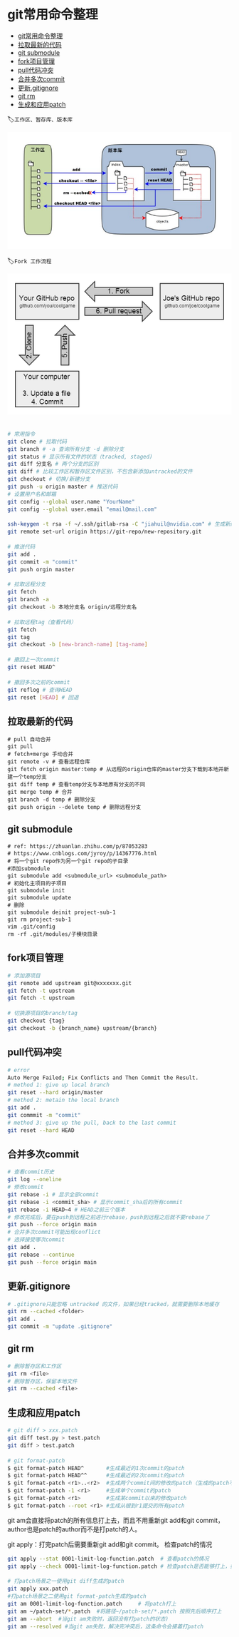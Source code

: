 # git常用命令整理

- [git常用命令整理](#git常用命令整理)
- [拉取最新的代码](#拉取最新的代码)
- [git submodule](#git-submodule)
- [fork项目管理](#fork项目管理)
- [pull代码冲突](#pull代码冲突)
- [合并多次commit](#合并多次commit)
- [更新.gitignore](#更新gitignore)
- [git rm](#git-rm)
- [生成和应用patch](#生成和应用patch)

🏷`工作区、暂存库、版本库`

![Primitive Tensor Function](../img/1352126739_7909.jpg)

🏷`Fork 工作流程`

![Primitive Tensor Function](../img/fork.jpg)

```bash

# 常用指令
git clone # 拉取代码
git branch # -a 查询所有分支 -d 删除分支
git status # 显示所有文件的状态（tracked, staged)
git diff 分支名 # 两个分支的区别
git diff # 比较工作区和暂存区文件区别，不包含新添加untracked的文件
git checkout # 切换/新建分支
git push -u origin master # 推送代码
# 设置用户名和邮箱
git config --global user.name "YourName"
git config --global user.email "email@mail.com"

ssh-keygen -t rsa -f ~/.ssh/gitlab-rsa -C "jiahuil@nvidia.com" # 生成新的ssh key
git remote set-url origin https://git-repo/new-repository.git

# 推送代码
git add .
git commit -m "commit"
git push orgin master

# 拉取远程分支
git fetch
git branch -a 
git checkout -b 本地分支名 origin/远程分支名

# 拉取远程tag（查看代码）
git fetch
git tag
git checkout -b [new-branch-name] [tag-name]

# 撤回上一次commit
git reset HEAD^

# 撤回多次之前的commit
git reflog # 查询HEAD
git reset [HEAD] # 回退
```

## 拉取最新的代码

```
# pull 自动合并
git pull
# fetch+merge 手动合并
git remote -v # 查看远程仓库
git fetch origin master:temp # 从远程的origin仓库的master分支下载到本地并新建一个temp分支
git diff temp # 查看temp分支与本地原有分支的不同
git merge temp # 合并
git branch -d temp # 删除分支
git push origin --delete temp # 删除远程分支
```

## git submodule

```
# ref: https://zhuanlan.zhihu.com/p/87053283
# https://www.cnblogs.com/jyroy/p/14367776.html
# 将一个git repo作为另一个git repo的子目录
#添加submodule
git submodule add <submodule_url> <submodule_path>
# 初始化主项目的子项目
git submodule init
git submodule update
# 删除
git submodule deinit project-sub-1
git rm project-sub-1
vim .git/config
rm -rf .git/modules/子模块目录
```

## fork项目管理

```bash
# 添加源项目
git remote add upstream git@xxxxxxx.git
git fetch -t upstream
git fetch -t upstream

# 切换源项目的branch/tag
git checkout {tag}
git checkout -b {branch_name} upstream/{branch}
```

## pull代码冲突

```bash
# error
Auto Merge Failed; Fix Conflicts and Then Commit the Result.
# method 1: give up local branch
git reset --hard origin/master
# method 2: metain the local branch
git add .
git commmit -m "commit"
# method 3: give up the pull, back to the last commit
git reset --hard HEAD
```

## 合并多次commit

```bash
# 查看commit历史
git log --oneline
# 修改commit
git rebase -i # 显示全部commit
git rebase -i <commit_sha> # 显示commit_sha后的所有commit
git rebase -i HEAD~4 # HEAD之前三个版本
# 修改完成后，要在push到远程之前进行rebase，push到远程之后就不要rebase了
git push --force origin main
# 合并多次commit可能出现conflict
# 选择接受哪次commit
git add .
git rebase --continue
git push --force origin main
```

## 更新.gitignore

```bash
# .gitignore只能忽略 untracked 的文件，如果已经tracked，就需要删除本地缓存
git rm --cached <folder>
git add .
git commit -m "update .gitignore"
```

## git rm

```bash
# 删除暂存区和工作区
git rm <file>
# 删除暂存区，保留本地文件
git rm --cached <file>
```

## 生成和应用patch

```bash
# git diff > xxx.patch
git diff test.py > test.patch
git diff > test.patch

# git format-patch
$ git format-patch HEAD^       #生成最近的1次commit的patch
$ git format-patch HEAD^^      #生成最近的2次commit的patch
$ git format-patch <r1>..<r2>  #生成两个commit间的修改的patch（生成的patch不包含r1. <r1>和<r2>都是具体的commit号)
$ git format-patch -1 <r1>     #生成单个commit的patch
$ git format-patch <r1>        #生成某commit以来的修改patch
$ git format-patch --root <r1> #生成从根到r1提交的所有patch
```

git am会直接将patch的所有信息打上去，而且不用重新git add和git commit，author也是patch的author而不是打patch的人。

git apply：打完patch后需要重新git add和git commit。
检查patch的情况

```bash
git apply --stat 0001-limit-log-function.patch  # 查看patch的情况
git apply --check 0001-limit-log-function.patch # 检查patch是否能够打上，如果没有任何输出，则说明无冲突，可以打上

# 打patch场景之一使用git diff生成的patch
git apply xxx.patch 
#打patch场景之二使用git format-patch生成的patch
git am 0001-limit-log-function.patch     # 将patch打上
git am ~/patch-set/*.patch  #将路径~/patch-set/*.patch 按照先后顺序打上
git am --abort  #当git am失败时，返回没有打patch的状态)
git am --resolved #当git am失败，解决完冲突后，这条命令会接着打patch
```
